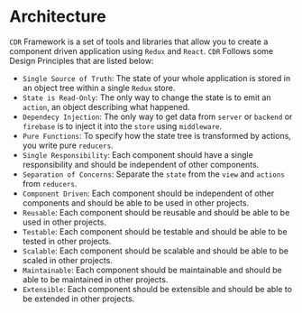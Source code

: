 # Architecture

`CDR` Framework is a set of tools and libraries that allow you to create a component driven application using `Redux` and `React`. `CDR` Follows some Design Principles that are listed below:
- `Single Source of Truth`: The state of your whole application is stored in an object tree within a single `Redux` store.
- `State is Read-Only`: The only way to change the state is to emit an `action`, an object describing what happened.
- `Dependecy Injection`: The only way to get data from `server` or `backend` or `firebase` is to inject it into the `store` using `middleware`.
- `Pure Functions`: To specify how the state tree is transformed by actions, you write pure `reducers`.
- `Single Responsibility`: Each component should have a single responsibility and should be independent of other components.
- `Separation of Concerns`: Separate the `state` from the `view` and `actions` from `reducers`.
- `Component Driven`: Each component should be independent of other components and should be able to be used in other projects.
- `Reusable`: Each component should be reusable and should be able to be used in other projects.
- `Testable`: Each component should be testable and should be able to be tested in other projects.
- `Scalable`: Each component should be scalable and should be able to be scaled in other projects.
- `Maintainable`: Each component should be maintainable and should be able to be maintained in other projects.
- `Extensible`: Each component should be extensible and should be able to be extended in other projects.